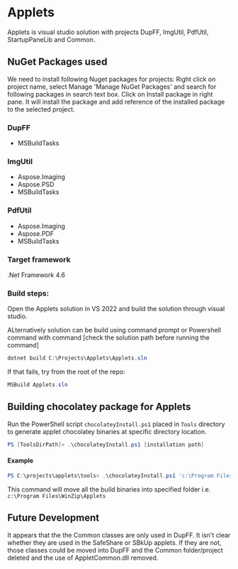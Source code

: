 # Applets
Applets is visual studio solution with projects DupFF, ImgUtil, PdfUtil, StartupPaneLib and Common.

## NuGet Packages used
We need to install following Nuget packages for projects:
Right click on project name, select Manage 'Manage NuGet Packages' and search for following packages in search text box. 
Click on Install package in right pane. It will install the package and add reference of the installed package to the selected project.

### DupFF
  - MSBuildTasks

### ImgUtil
  - Aspose.Imaging
  - Aspose.PSD
  - MSBuildTasks

### PdfUtil
  - Aspose.Imaging
  - Aspose.PDF
  - MSBuildTasks

### Target framework
  .Net Framework 4.6

### Build steps:
Open the Applets solution in VS 2022 and build the solution through visual studio.

ALternatively solution can be build using command prompt or Powershell command with command [check the solution path before running the command]
```powershell
dotnet build C:\Projects\Applets\Applets.sln
```
If that fails, try from the root of the repo:
```powershell
MSBuild Applets.sln
```

## Building chocolatey package for Applets
Run the PowerShell script `chocolateyInstall.ps1` placed in `Tools` directory to generate applet chocolatey binaries at specific directory location.

```powershell
PS [ToolsDirPath]> .\chocolateyInstall.ps1 [installation path]
```

#### Example
```powershell
PS C:\projects\applets\tools> .\chocolateyInstall.ps1 'c:\Program Files\WinZip\Applets'
```

This command will move all the build binaries into specified folder i.e. `c:\Program Files\WinZip\Applets`

## Future Development
It appears that the the Common classes are only used in DupFF. It isn't clear whether they are used in the SafeShare or SBkUp applets. If they are
not, those classes could be moved into DupFF and the Common folder/project deleted and the use of AppletCommon.dll removed.
